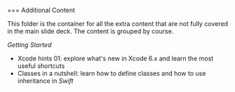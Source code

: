 === Additional Content

This folder is the container for all the extra content that are not fully covered in the main slide deck.
The content is grouped by course.

*Getting Started*
* Xcode hints 01: explore what's new in Xcode 6.x and learn the most useful shortcuts
* Classes in a nutshell: learn how to define classes and how to use inheritance in _Swift_
